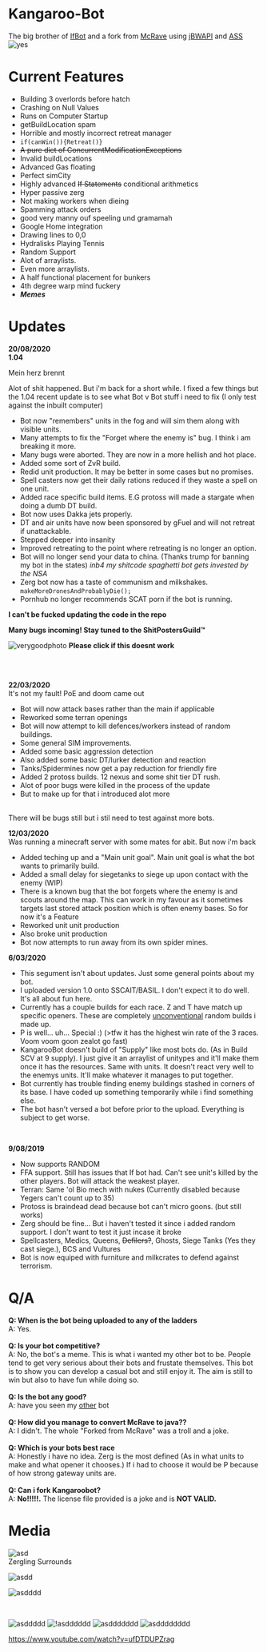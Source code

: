 # Kangaroo-Bot

The big brother of [IfBot](https://github.com/impie66/If-Bot)
and a fork from [McRave](https://github.com/Cmccrave/McRave) using [jBWAPI](https://github.com/JavaBWAPI/JBWAPI) and [ASS](https://github.com/JavaBWAPI/ass)
<br/>
![yes](https://i.imgur.com/RVOblFp.png)

<h1>Current Features</h1>

* Building 3 overlords before hatch
* Crashing on Null Values
* Runs on Computer Startup
* getBuildLocation spam
* Horrible and mostly incorrect retreat manager
* `if(canWin()){Retreat()}`
* ~~A pure diet of ConcurrentModificationExceptions~~
* Invalid buildLocations
* Advanced Gas floating 
* Perfect simCity
* Highly advanced ~~If Statements~~ conditional arithmetics
* Hyper passive zerg
* Not making workers when dieing
* Spamming attack orders
* good very manny ouf speeling und gramamah
* Google Home integration
* Drawing lines to 0,0
* Hydralisks Playing Tennis
* Random Support
* Alot of arraylists.
* Even more arraylists.
* A half functional placement for bunkers
* 4th degree warp mind fuckery
* ***Memes***

<h1>Updates</h1>

<b>20/08/2020</b>
<br />
<b>1.04</b>
<p>Mein herz brennt</p>
<p>Alot of shit happened. But i'm back for a short while. I fixed a few things but the 1.04 recent update is to see what Bot v Bot stuff i need to fix (I only test against the inbuilt computer)</p>

* Bot now "remembers" units in the fog and will sim them along with visible units.
* Many attempts to fix the "Forget where the enemy is" bug. I think i am breaking it more.
* Many bugs were aborted. They are now in a more hellish and hot place. 
* Added some sort of ZvR build.
* Redid unit production. It may be better in some cases but no promises. 
* Spell casters now get their daily rations reduced if they waste a spell on one unit.
* Added race specific build items. E.G protoss will made a stargate when doing a dumb DT build. 
* Bot now uses Dakka jets properly. 
* DT and air units have now been sponsored by gFuel and will not retreat if unattackable. 
* Stepped deeper into insanity
* Improved retreating to the point where retreating is no longer an option. 
* Bot will no longer send your data to china. (Thanks trump for banning my bot in the states)
<i>inb4 my shitcode spaghetti bot gets invested by the NSA</i>
* Zerg bot now has a taste of communism and milkshakes. ```makeMoreDronesAndProbablyDie();```
* Pornhub no longer recommends SCAT porn if the bot is running. 

<b>I can't be fucked updating the code in the repo</b>

<b>Many bugs incoming! Stay tuned to the ShitPostersGuild™</b>

![verygoodphoto](https://i.imgur.com/3IABLCe.png)
<b>Please click if this doesnt work</b>



<br />


<br />

<b>22/03/2020</b>
<br />
It's not my fault! PoE and doom came out
* Bot will now attack bases rather than the main if applicable
* Reworked some terran openings
* Bot will now attempt to kill defences/workers instead of random buildings.
* Some general SIM improvements.
* Added some basic aggression detection
* Also added some basic DT/lurker detection and reaction
* Tanks/Spidermines now get a pay reduction for friendly fire
* Added 2 protoss builds. 12 nexus and some shit tier DT rush. 
* Alot of poor bugs were killed in the process of the update
* But to make up for that i introduced alot more
<br />
There will be bugs still but i stil need to test against more bots. 

<b>12/03/2020</b>
<br />
Was running a minecraft server with some mates for abit. But now i'm back
* Added teching up and a "Main unit goal". Main unit goal is what the bot wants to primarily build. 
* Added a small delay for siegetanks to siege up upon contact with the enemy (WIP)
* There is a known bug that the bot forgets where the enemy is and scouts around the map. This can work in my favour as it sometimes targets last stored attack position which is often enemy bases. So for now it's a Feature
* Reworked unit unit production
* Also broke unit production
* Bot now attempts to run away from its own spider mines.


<b>6/03/2020</b>
* This segument isn't about updates. Just some general points about my bot. 
* I uploaded version 1.0 onto SSCAIT/BASIL. I don't expect it to do well. It's all about fun here. 
* Currently has a couple builds for each race. Z and T have match up specific openers. These are completely [unconventional](http://satirist.org/ai/starcraft/blog/archives/914-an-advantage-for-playing-random-on-BASIL.html) random builds i made up. 
* P is well... uh... Special :) (>tfw it has the highest win rate of the 3 races. Voom voom goon zealot go fast)
* KangarooBot doesn't build of "Supply" like most bots do. (As in Build SCV at 9 supply). I just give it an arraylist of unitypes and it'll make them once it has the resources. Same with units. It doesn't react very well to the enemys units. It'll make whatever it manages to put together. 
* Bot currently has trouble finding enemy buildings stashed in corners of its base. I have coded up something temporarily while i find something else.  
* The bot hasn't versed a bot before prior to the upload. Everything is subject to get worse. 


<br>

<b>9/08/2019</b>
* Now supports RANDOM
* FFA support. Still has issues that If bot had. Can't see unit's killed by the other players. Bot will attack the weakest player.
* Terran: Same 'ol Bio mech with nukes (Currently disabled because Yegers can't count up to 35)
* Protoss is braindead dead because bot can't micro goons. (but still works)
* Zerg should be fine... But i haven't tested it since i added random support. I don't want to test it just incase it broke
* Spellcasters, Medics, Queens, ~~Defilers?~~, Ghosts, Siege Tanks (Yes they cast siege.), BCS and Vultures
* Bot is now equiped with furniture and milkcrates to defend against terrorism.

<h1>Q/A</h1>


<b>Q: When is the bot being uploaded to any of the ladders</b>
<br>
A: Yes.
<br>
<br>
<b>Q: Is your bot competitive?</b>
<br>
A: No, the bot's a meme. This is what i wanted my other bot to be. People tend to get very serious about their bots and frustate themselves. This bot is to show you can develop a casual bot and still enjoy it.  The aim is still to win but also to have fun while doing so. 
<br>
<br>
<b>Q: Is the bot any good?</b>
<br>
A: have you seen my [other](https://github.com/impie66/If-Bot) bot
<br>
<br>
<b>Q: How did you manage to convert McRave to java??</b>
<br>
A: I didn't. The whole "Forked from McRave" was a troll and a joke.
<br>
<br>
<b>Q: Which is your bots best race</b>
<br>
A: Honestly i have no idea. Zerg is the most defined (As in what units to make and what opener it chooses.) If i had to choose it would be P because of how strong gateway units are.
<br>
<br>
<b>Q: Can i fork Kangaroobot?</b>
<br>
A: <b>No!!!!!.</b> The license file provided is a joke and is <b>NOT VALID.</b>
<br>

<h1>Media</h1>

![asd](https://media.giphy.com/media/443tu8Bvotpx8ltQOD/giphy.gif)
<br />
Zergling Surrounds

![asdd](https://media.giphy.com/media/wab1NqEYJhYLXQv8oO/giphy.gif)
<br />

![asdddd](https://media.giphy.com/media/VI9DC21TVt7Dj3tWtN/giphy.gif)

<br />

![asddddd](https://media.giphy.com/media/gfwaO01bpgZk7m6oVm/giphy.gif)
![!asdddddd](https://media.giphy.com/media/f3vOya4lFfDTqdQcRs/giphy.gif)
![asddddddd](https://media.giphy.com/media/MFrdxIEupizZO9D4Dc/giphy.gif)
![asdddddddd](https://media.giphy.com/media/YlGcIzixb79JiN8Tia/giphy.gif)

https://www.youtube.com/watch?v=ufDTDUPZrag


